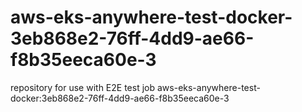 # aws-eks-anywhere-test-docker-3eb868e2-76ff-4dd9-ae66-f8b35eeca60e-3
repository for use with E2E test job aws-eks-anywhere-test-docker:3eb868e2-76ff-4dd9-ae66-f8b35eeca60e-3
